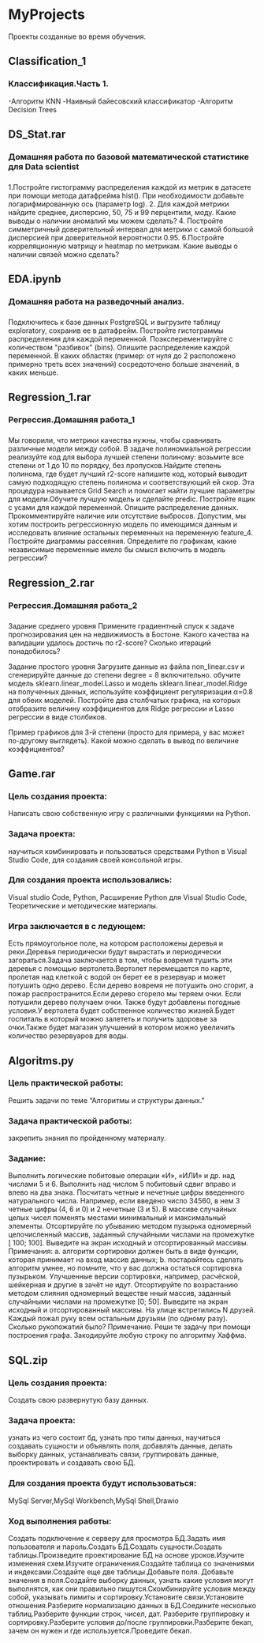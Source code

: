 # MyProjects
Проекты созданные во время обучения.

## Classification_1

### Классификация.Часть 1.
-Алгоритм КNN
-Наивный байесовский классификатор
-Алгоритм Decision Trees 

## DS_Stat.rar
### Домашняя работа по базовой математической статистике для Data scientist

### 
1.Постройте гистограмму распределения каждой из метрик в датасете при помощи метода датафрейма hist(). При необходимости добавьте логарифмированную ось (параметр log).
2. Для каждой метрики найдите среднее, дисперсию, 50, 75 и 99 перцентили, моду. Какие выводы о наличии аномалий мы можем сделать?
4. Постройте симметричный доверительный интервал для метрики с самой большой дисперсией при доверительной вероятности 0.95. 
6.Постройте корреляционную матрицу и heatmap по метрикам. Какие выводы о наличии связей можно сделать?

## EDA.ipynb
### Домашняя работа на разведочный анализ.

### 
Подключитесь к базе данных PostgreSQL и выгрузите таблицу exploratory, сохранив ее в датафрейм. 
Постройте гистограммы распределения для каждой переменной. Поэксперементируйте с количеством "разбивок" (bins). Опишите распределение каждой переменной. В каких областях (пример: от нуля до 2 расположено примерно треть всех значений) сосредоточено больше значений, в каких меньше.

## Regression_1.rar
### Регрессия.Домашняя работа_1

### 
Мы говорили, что метрики качества нужны, чтобы сравнивать различные модели между собой. В задаче полиномиальной регрессии реализуйте код для выбора лучшей степени полиному: возьмите все степени от 1 до 10 по порядку, без пропусков.Найдите степень полинома, где будет лучший r2-score напишите код, который выводит самую подходящую степень полинома и соответствующий ей скор. Эта процедура называется Grid Search и помогает найти лучшие параметры для модели.Обучите лучшую модель и сделайте predic.
Постройте ящик с усами для каждой переменной. Опишите распределение данных. Прокомментируйте наличие или отсутствие выбросов.
Допустим, мы хотим построить регрессионную модель по имеющимся данным и исследовать влияние остальных переменных на переменную feature_4. Постройте диаграммы рассеяния. Определите по графикам, какие независимые переменные имело бы смысл включить в модель регрессии?

## Regression_2.rar
### Регрессия.Домашняя работа_2

###
Задание среднего уровня Примените градиентный спуск к задаче прогнозирования цен на недвижимость в Бостоне. 
Какого качества на валидации удалось достичь по r2-score? Сколько итераций понадобилось?

Задание простого уровня Загрузите данные из файла non_linear.csv и сгенерируйте данные до степени degree = 8 включительно. 
обучите модель sklearn.linear_model.Lasso и модель sklearn.linear_model.Ridge 
на полученных данных, используйте коэффициент регуляризации α=0.8 для обеих моделей. 
Постройте два столбчатых графика, на которых отобразите величину коэффициентов для Ridge регрессии и Lasso регрессии в виде столбиков.

Пример графиков для 3-й степени (просто для примера, у вас может по-другому выглядеть). Какой можно сделать в вывод по величине коэффициентов?

## **Game.rar** ##
### Цель создания проекта:
Написать свою собственную игру с различными функциями на Python.
### Задача проекта: 
научиться комбинировать и пользоваться средствами Python в Visual Studio Code, для создания своей консольной 
игры. 
### Для создания проекта использовались:
Visual studio Code, Python, Расширение Python для Visual Studio Code, Теоретические и методические материалы.
### Игра заключается в с ледующем:
Есть прямоугольное поле, на котором расположены деревья и реки.Деревья периодически будут вырастать и периодически загораться.Задача заключается в том, чтобы вовремя тушить эти деревья с помощью вертолета.Вертолет перемещается по карте, пролетая над клеткой с водой он берет ее в резервуар и может потушить одно дерево.
Если дерево вовремя  не потушить оно сгорит, а пожар распространится.Если дерево сгорело мы теряем очки. Если потушили дерево получаем очки.
Также будут добавлены погодные условия.У вертолета будет собственное количество жизней.Будет госпиталь в который можно залететь и получить здоровье за 
очки.Также будет магазин улучшений в котором можно увеличить количество резервуаров для воды.

## **Algoritms.py** 

### Цель практической работы: 
Решить задачи по теме “Алгоритмы и структуры данных."
### Задача практической работы: 
закрепить знания по пройденному  материалу.
### Задание:
Выполнить  логические побитовые операции «И», «ИЛИ» и др. 
над числами 5 и 6. Выполнить над числом 5 побитовый сдвиг вправо 
и влево на два знака.
Посчитать четные и нечетные цифры введенного натурального 
числа. Например, если введено число 34560, в нем 3 четные 
цифры (4, 6 и 0) и 2 нечетные (3 и 5).
 В массиве случайных целых чисел поменять местами 
минимальный и максимальный элементы.
Отсортируйте по убыванию методом пузырька одномерный 
целочисленный массив, заданный случайными числами на 
промежутке [ 100; 100]. Выведите на экран исходный и 
отсортированный массивы.
Примечания:
a. алгоритм сортировки должен быть в виде функции, которая 
принимает на вход массив данных;
b. постарайтесь сделать алгоритм умнее, но помните, что у вас 
должна остаться сортировка пузырьком. Улучшенные версии 
сортировки, например, расчёской, шейкерная и другие в зачёт не 
идут.
 Отсортируйте по возрастанию методом слияния одномерный 
веществе
нный массив, заданный случайными числами на 
промежутке [0; 50]. Выведите на экран исходный и 
отсортированный массивы.
 На улице встретились N друзей. Каждый пожал руку всем 
остальным друзьям (по одному разу). Сколько рукопожатий было?
Примечание. Реши
те задачу при помощи построения графа.
 Закодируйте любую строку по алгоритму Хаффма.

## SQL.zip

### Цель создания проекта: 
Создать свою развернутую базу данных.
### Задача проекта: 
узнать из чего состоит бд, узнать про типы данных, научиться создавать сущности и объявлять поля, добавлять данные, делать выборку данных, устанавливать связи, группировать данные, проектировать и создавать свою БД.
### Для создания проекта будут использоваться: 
MySql Server,MySql Workbench,MySql Shell,Drawio

### Ход выполнения работы:


Создать подключение к серверу для просмотра БД.Задать имя пользователя и пароль.Создать БД.Создать сущности.Создать таблицы.Произведите проектирование БД на основе уроков.Изучите изменения схем.Изучите ограничения.Создайте таблица со значениями и индексами.Создайте еще две таблицы.Добавьте поля.
Добавьте значения в поля.Создайте выборку данных, узнать какие условия могут выполнятся, как они правильно пишутся.Скомбинируйте условия между собой, указывать лимиты и сортировку.Установите связи.Установите отношения.Разберите нормализацию данных в БД.Соедините несколько таблиц.Разберите функции строк, чисел, дат.
Разберите группировку и сортировку.Разберите условия до/после группировки.Разберите бекап, зачем он нужен и где используется.Проведите бекап.


